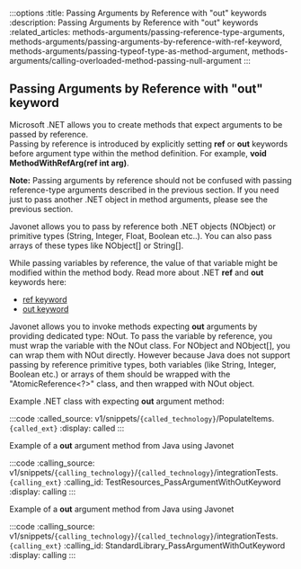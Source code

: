 :::options
:title: Passing Arguments by Reference with "out" keywords
:description: Passing Arguments by Reference with "out" keywords
:related_articles: methods-arguments/passing-reference-type-arguments, methods-arguments/passing-arguments-by-reference-with-ref-keyword, methods-arguments/passing-typeof-type-as-method-argument, methods-arguments/calling-overloaded-method-passing-null-argument
:::

## Passing Arguments by Reference with "out" keyword
  
Microsoft .NET allows you to create methods that expect arguments to be passed by reference.  
Passing by reference is introduced by explicitly setting **ref** or **out** keywords before argument type within the method definition. For example, **void MethodWithRefArg(ref int arg)**.  
  
**Note:** Passing arguments by reference should not be confused with passing reference-type arguments described in the previous section. If you need just to pass another .NET object in method arguments, please see the previous section.  
  
Javonet allows you to pass by reference both .NET objects (NObject) or primitive types (String, Integer, Float, Boolean etc..). You can also pass arrays of these types like NObject[] or String[].  
  
While passing variables by reference, the value of that variable might be modified within the method body. Read more about .NET **ref** and **out** keywords here:  
  
- [ref keyword](http://msdn.microsoft.com/en-us/library/14akc2c7.aspx)
- [out keyword](http://msdn.microsoft.com/en-us/library/t3c3bfhx.aspx)

  
Javonet allows you to invoke methods expecting **out** arguments by providing dedicated type: NOut. To pass the variable by reference, you must wrap the variable with the NOut class. For NObject and NObject[], you can wrap them with NOut directly. However because Java does not support passing by reference primitive types, both variables (like String, Integer, Boolean etc.) or arrays of them should be wrapped with the "AtomicReference<?>" class, and then wrapped with NOut object.  

Example .NET class with expecting **out** argument method:

:::code 
:called_source: v1/snippets/`{called_technology}`/PopulateItems.`{called_ext}`
:display: called
:::

Example of a **out** argument method from Java using Javonet

:::code 
:calling_source: v1/snippets/`{calling_technology}`/`{called_technology}`/integrationTests.`{calling_ext}`
:calling_id: TestResources_PassArgumentWithOutKeyword
:display: calling
:::

  
Example of a **out** argument method from Java using Javonet

:::code 
:calling_source: v1/snippets/`{calling_technology}`/`{called_technology}`/integrationTests.`{calling_ext}`
:calling_id: StandardLibrary_PassArgumentWithOutKeyword
:display: calling
:::

